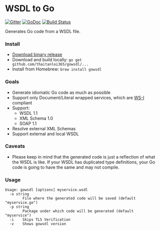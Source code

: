 # WSDL to Go

[![Gitter](https://badges.gitter.im/Join%20Chat.svg)](https://gitter.im/hooklift/gowsdl?utm_source=badge&utm_medium=badge&utm_campaign=pr-badge&utm_content=badge)
[![GoDoc](https://godoc.org/github.com/thaitanloi365/gowsdl?status.svg)](https://godoc.org/github.com/thaitanloi365/gowsdl)
[![Build Status](https://travis-ci.org/hooklift/gowsdl.svg?branch=master)](https://travis-ci.org/hooklift/gowsdl)

Generates Go code from a WSDL file.

### Install

- [Download binary release](https://github.com/thaitanloi365/gowsdl/releases)
- Download and build locally: `go get github.com/thaitanloi365/gowsdl/...`
- Install from Homebrew: `brew install gowsdl`

### Goals

- Generate idiomatic Go code as much as possible
- Support only Document/Literal wrapped services, which are [WS-I](http://ws-i.org/) compliant
- Support:
  - WSDL 1.1
  - XML Schema 1.0
  - SOAP 1.1
- Resolve external XML Schemas
- Support external and local WSDL

### Caveats

- Please keep in mind that the generated code is just a reflection of what the WSDL is like. If your WSDL has duplicated type definitions, your Go code is going to have the same and may not compile.

### Usage

```
Usage: gowsdl [options] myservice.wsdl
  -o string
        File where the generated code will be saved (default "myservice.go")
  -p string
        Package under which code will be generated (default "myservice")
  -i    Skips TLS Verification
  -v    Shows gowsdl version
```
